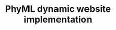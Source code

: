 ---
layout: post
location: DESS degree project at UQAM
title: PhyML dynamic website implementation
image: /assets/img/phyml-web.png
category: web
tag: 
description: The project consisted in two steps:<ol><li>Implement python classes and scripts for launching the PhyML linux CLI precompiled binaries from a local terminal</li><li>Implement a web interface for running the python PhyML python classes previously created</li><ul><li>The frontend interface uses HTML, JavaScript JQuery, and Bootstrap CSS</li><li>The backend leverages a Flask server and an SQLite3 database</li></ul></ol>
contributors: Abdellatif El Ghizi, Latifa Mohammadi, Wanlin Li
tasks: Backend development, PhyML python execution class, Database python interaction class
tools: Python, Javascript, JQuery, HTMl, Bootstrap CSS, Flask, SQLite3, PhyML
article: 
github: https://github.com/nicdemon/phyml/tree/flask
website: 
---